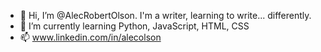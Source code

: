 - 👋 Hi, I’m @AlecRobertOlson. I'm a writer, learning to write... differently. 
- 🌱 I’m currently learning Python, JavaScript, HTML, CSS
- 📫 www.linkedin.com/in/alecolson

<!---
AlecRobertOlson/AlecRobertOlson is a ✨ special ✨ repository because its `README.md` (this file) appears on your GitHub profile.
You can click the Preview link to take a look at your changes.
--->
